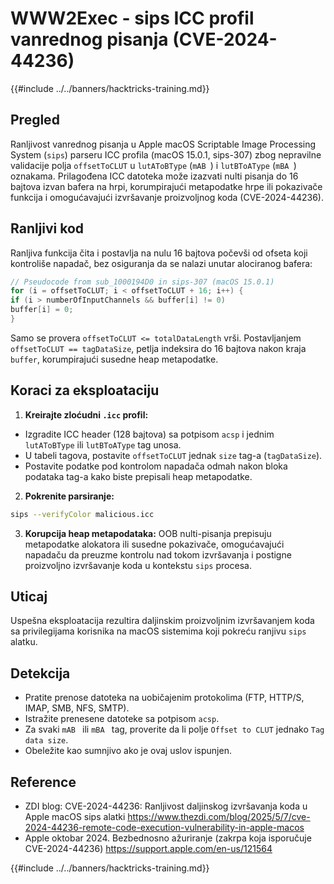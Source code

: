 # WWW2Exec - sips ICC profil vanrednog pisanja (CVE-2024-44236)

{{#include ../../banners/hacktricks-training.md}}

## Pregled

Ranljivost vanrednog pisanja u Apple macOS Scriptable Image Processing System (`sips`) parseru ICC profila (macOS 15.0.1, sips-307) zbog nepravilne validacije polja `offsetToCLUT` u `lutAToBType` (`mAB `) i `lutBToAType` (`mBA `) oznakama. Prilagođena ICC datoteka može izazvati nulti pisanja do 16 bajtova izvan bafera na hrpi, korumpirajući metapodatke hrpe ili pokazivače funkcija i omogućavajući izvršavanje proizvoljnog koda (CVE-2024-44236).

## Ranljivi kod

Ranljiva funkcija čita i postavlja na nulu 16 bajtova počevši od ofseta koji kontroliše napadač, bez osiguranja da se nalazi unutar alociranog bafera:
```c
// Pseudocode from sub_1000194D0 in sips-307 (macOS 15.0.1)
for (i = offsetToCLUT; i < offsetToCLUT + 16; i++) {
if (i > numberOfInputChannels && buffer[i] != 0)
buffer[i] = 0;
}
```
Samo se provera `offsetToCLUT <= totalDataLength` vrši. Postavljanjem `offsetToCLUT == tagDataSize`, petlja indeksira do 16 bajtova nakon kraja `buffer`, korumpirajući susedne heap metapodatke.

## Koraci za eksploataciju

1. **Kreirajte zloćudni `.icc` profil:**
- Izgradite ICC header (128 bajtova) sa potpisom `acsp` i jednim `lutAToBType` ili `lutBToAType` tag unosa.
- U tabeli tagova, postavite `offsetToCLUT` jednak `size` tag-a (`tagDataSize`).
- Postavite podatke pod kontrolom napadača odmah nakon bloka podataka tag-a kako biste prepisali heap metapodatke.
2. **Pokrenite parsiranje:**

```bash
sips --verifyColor malicious.icc
```

3. **Korupcija heap metapodataka:** OOB nulti-pisanja prepisuju metapodatke alokatora ili susedne pokazivače, omogućavajući napadaču da preuzme kontrolu nad tokom izvršavanja i postigne proizvoljno izvršavanje koda u kontekstu `sips` procesa.

## Uticaj

Uspešna eksploatacija rezultira daljinskim proizvoljnim izvršavanjem koda sa privilegijama korisnika na macOS sistemima koji pokreću ranjivu `sips` alatku.

## Detekcija

- Pratite prenose datoteka na uobičajenim protokolima (FTP, HTTP/S, IMAP, SMB, NFS, SMTP).
- Istražite prenesene datoteke sa potpisom `acsp`.
- Za svaki `mAB ` ili `mBA ` tag, proverite da li polje `Offset to CLUT` jednako `Tag data size`.
- Obeležite kao sumnjivo ako je ovaj uslov ispunjen.

## Reference

- ZDI blog: CVE-2024-44236: Ranljivost daljinskog izvršavanja koda u Apple macOS sips alatki
https://www.thezdi.com/blog/2025/5/7/cve-2024-44236-remote-code-execution-vulnerability-in-apple-macos
- Apple oktobar 2024. Bezbednosno ažuriranje (zakrpa koja isporučuje CVE-2024-44236)
https://support.apple.com/en-us/121564

{{#include ../../banners/hacktricks-training.md}}
